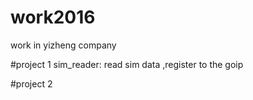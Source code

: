 # work2016
work in yizheng company

#project 1
sim_reader: read sim data ,register to the goip

#project 2
